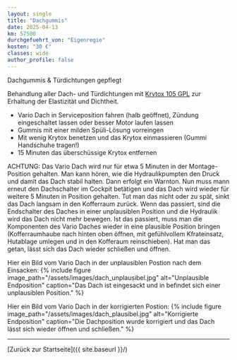 ```yaml
---
layout: single
title: "Dachgummis" 
date: 2025-04-13
km: 57500
durchgefuehrt_von: "Eigenregie"
kosten: "30 €"
classes: wide
author_profile: false
---
```


Dachgummis & Türdichtungen gepflegt

Behandlung aller Dach- und Türdichtungen mit [Krytox 105 GPL](https://www.rn-etech.de/RN-eTech-GPL-105-Made-in-USA-30Gramm-Krytox/4700)  zur Erhaltung der Elastizität und Dichtheit.

- Vario Dach in Serviceposition fahren (halb geöffnet), Zündung eingeschaltet lassen oder besser Motor laufen lassen
- Gummis mit einer milden Spüli-Lösung vorreingen
- Mit wenig Krytox benetzen und das Krytox einmassieren (Gummi Handschuhe tragen!)
- 15 Minuten das überschüssige Krytox entfernen

ACHTUNG: Das Vario Dach wird nur für etwa 5 Minuten in der Montage-Position gehalten. Man kann hören, wie die Hydraulikpumpten den Druck und damit das Dach stabil halten. Dann erfolgt ein Warnton. Nun muss mann erneut den Dachschalter im Cockpit betätigen und das Dach wird wieder für weitere 5 Minuten in Position gehalten. Tut man das nicht oder zu spät, sinkt das Dach langsam in den Kofferraum zurück. Wenn das passiert, sind die Endschalter des Daches in einer unplausiblen Position und die Hydraulik wird das Dach nicht mehr bewegen. Ist das passiert, muss man die Komponenten des Vario Daches wieder in eine plausible Position bringen (Kofferraumhaube nach hinten oben öffnen, mit gefühlvollem Kfrateinsatz, Hutablage umlegen und in den Kofferaum reinschieben). Hat man das getan, lässt sich das Dach wieder schließen und öffnen.

Hier ein Bild vom Vario Dach in der unplausiblen Postion nach dem Einsacken:
{% include figure image_path="/assets/images/dach_unplausibel.jpg" alt="Unplausible Endposition" caption="Das Dach ist eingesackt und in befindet sich einer unplausiblen Position." %}

Hier ein Bild vom Vario Dach in der korrigierten Postion:
{% include figure image_path="/assets/images/dach_plausibel.jpg" alt="Korrigierte Endposition" caption="Die Dachposition wurde korrigiert und das Dach lässt sich wieder öffnen und schließen."  %}
 
---

[Zurück zur Startseite]({{ site.baseurl }}/)
